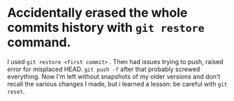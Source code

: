 # Accidentally erased the whole commits history with ` git restore ` command.

I used ` git restore <first commit> ` . Then had issues trying to push, raised error for misplaced HEAD. ` git push -f ` after that probably screwed everything. Now I'm left without snapshots of my older versions and don't recall the various changes I made, but i learned a lesson: be careful with ` git reset `.